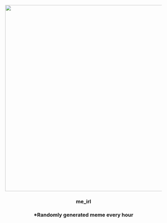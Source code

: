 <p align="center">
        <img src="https://i.redd.it/5c4539ufk9m81.png" width="600" height="600">
        </p>
        <h3 align="center">me_irl</h3>
        <h3 align="center">*Randomly generated meme every hour</h3>
    
